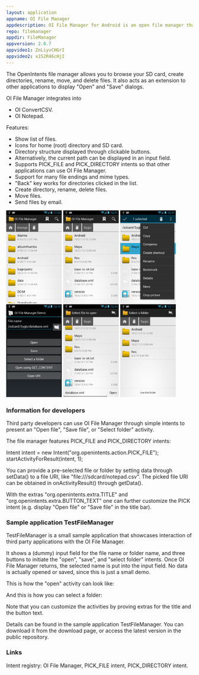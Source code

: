 ```yaml
---
layout: application
appname: OI File Manager
appdescription: OI File Manager for Android is an open file manager that seamlessly cooperates with other applications.
repo: filemanager
appdir: FileManager
appversion: 2.0.7
appvideo1: ZnLiyvCHGrI
appvideo2: x1S2R46cHjI
---
```


The OpenIntents file manager allows you to browse your SD card, create directories, rename, move, and delete files. It also acts as an extension to other applications to display "Open" and "Save" dialogs.

OI File Manager integrates into
*   OI ConvertCSV.
*   OI Notepad.

Features:
*   Show list of files.
*   Icons for home (root) directory and SD card.
*   Directory structure displayed through clickable buttons.
*   Alternatively, the current path can be displayed in an input field.
*   Supports PICK_FILE and PICK_DIRECTORY intents so that other applications can use OI File Manager.
*   Support for many file endings and mime types.
*   "Back" key works for directories clicked in the list.
*   Create directory, rename, delete files.
*   Move files.
*   Send files by email.
 
<img src="https://raw.githubusercontent.com/openintents/filemanager/master/promotion/OIFM%20site%20screenshots/1.png" width="150px"/>

<img src="https://raw.githubusercontent.com/openintents/filemanager/master/promotion/OIFM%20site%20screenshots/2.png" width="150px"/>

<img src="https://raw.githubusercontent.com/openintents/filemanager/master/promotion/OIFM%20site%20screenshots/3.png" width="150px"/>

<img src="https://raw.githubusercontent.com/openintents/filemanager/master/promotion/OIFM%20site%20screenshots/4.png" width="150px"/>

<img src="https://raw.githubusercontent.com/openintents/filemanager/master/promotion/OIFM%20site%20screenshots/5.png" width="150px"/>

<img src="https://raw.githubusercontent.com/openintents/filemanager/master/promotion/OIFM%20site%20screenshots/6.png" width="150px"/>


### Information for developers
Third party developers can use OI File Manager through simple intents to present an "Open file", "Save file", or "Select folder" activity.

The file manager features PICK_FILE and PICK_DIRECTORY intents:

Intent intent = new Intent("org.openintents.action.PICK_FILE");
startActivityForResult(intent, 1);

You can provide a pre-selected file or folder by setting data through setData() to a file URI, like "file:///sdcard/notepad.csv". The picked file URI can be obtained in onActivityResult() through getData().

With the extras "org.openintents.extra.TITLE" and "org.openintents.extra.BUTTON_TEXT" one can further customize the PICK intent (e.g. display "Open file" or "Save file" in the title bar).

### Sample application TestFileManager
TestFileManager is a small sample application that showcases interaction of third party applications with the OI File Manager.

It shows a (dummy) input field for the file name or folder name, and three buttons to initiate the "open", "save", and "select folder" intents. Once OI File Manager returns, the selected name is put into the input field. No data is actually opened or saved, since this is just a small demo.


This is how the "open" activity can look like:


And this is how you can select a folder:


Note that you can customize the activities by proving extras for the title and the button text.

Details can be found in the sample application TestFileManager. You can download it from the download page, or access the latest version in the public repository.

### Links
Intent registry: OI File Manager, PICK_FILE intent, PICK_DIRECTORY intent.
